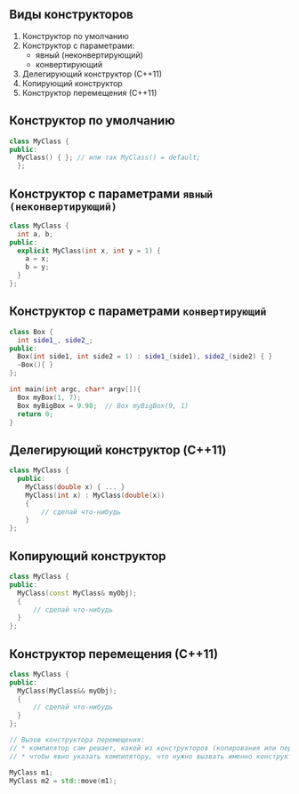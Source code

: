 Виды конструкторов
---

1. Конструктор по умолчанию
2. Конструктор с параметрами:
    * явный (неконвертирующий) 
    * конвертирующий
3. Делегирующий конструктор (С++11)
4. Копирующий конструктор
5. Конструктор перемещения (С++11)

Конструктор по умолчанию
---

```cpp
class MyClass {
public:
  MyClass() { }; // или так MyClass() = default; 
  };
```

Конструктор с параметрами `явный (неконвертирующий)`
---

```cpp
class MyClass {
  int a, b;
public:
  explicit MyClass(int x, int y = 1) { 
    a = x; 
    b = y;
  } 
};
```

Конструктор с параметрами `конвертирующий`
---

```cpp
class Box {
  int side1_, side2_;
public:
  Box(int side1, int side2 = 1) : side1_(side1), side2_(side2) { }
  ~Box(){ }
};

int main(int argc, char* argv[]){
  Box myBox(1, 7);
  Box myBigBox = 9.98;  // Box myBigBox(9, 1)
  return 0;
}
```

Делегирующий конструктор (C++11)
---

```cpp
class MyClass {
  public:
    MyClass(double x) { ... }
    MyClass(int x) : MyClass(double(x))
    {
        // сделай что-нибудь
    }
};
```

Копирующий конструктор
---

```cpp
class MyClass {
public:
  MyClass(const MyClass& myObj);
  {
      // сделай что-нибудь
  }
};
```

Конструктор перемещения (С++11)
---

```cpp
class MyClass {
public:
  MyClass(MyClass&& myObj);
  {
      // сделай что-нибудь
  }
};

// Вызов конструктора перемещения:
// * компилятор сам решает, какой из конструкторов (копирования или перемещения) вызвать
// * чтобы явно указать компилятору, что нужно вызвать именно конструктор перемещения, имя вызываемого объекта передается в функцию std::move

MyClass m1;
MyClass m2 = std::move(m1);
```
